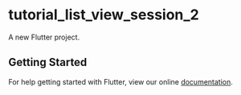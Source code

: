 # tutorial_list_view_session_2

A new Flutter project.

## Getting Started

For help getting started with Flutter, view our online
[documentation](https://flutter.io/).
